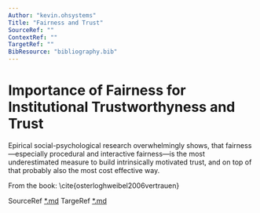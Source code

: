 ```yaml
---
Author: "kevin.ohsystems"
Title: "Fairness and Trust"
SourceRef: "" 
ContextRef: ""
TargetRef: ""
BibResource: "bibliography.bib"
---
```


# Importance of Fairness for Institutional Trustworthyness and Trust

Epirical social-psychological research overwhelmingly shows, that fairness—especially procedural and interactive fairness—is the most underestimated measure to build intrinsically motivated trust, and on top of that probably also the most cost effective way.

From the book: \cite{osterloghweibel2006vertrauen}

SourceRef [*.md](*.md)
TargeRef [*.md](*.md)
